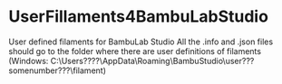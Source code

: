 # UserFillaments4BambuLabStudio
User defined filaments for BambuLab Studio
All the .info and .json files should go to the folder where there are user definitions of filaments (Windows: C:\Users\????\AppData\Roaming\BambuStudio\user\???somenumber???\filament\)
